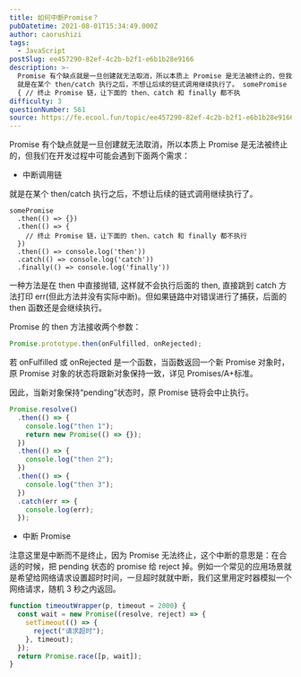 ```yaml
---
title: 如何中断Promise？
pubDatetime: 2021-08-01T15:34:49.000Z
author: caorushizi
tags:
  - JavaScript
postSlug: ee457290-82ef-4c2b-b2f1-e6b1b28e9166
description: >-
  Promise 有个缺点就是一旦创建就无法取消，所以本质上 Promise 是无法被终止的，但我们在开发过程中可能会遇到下面两个需求： 中断调用链
  就是在某个 then/catch 执行之后，不想让后续的链式调用继续执行了。 somePromise .then(() => {}) .then(() =>
  { // 终止 Promise 链，让下面的 then、catch 和 finally 都不执
difficulty: 3
questionNumber: 561
source: https://fe.ecool.fun/topic/ee457290-82ef-4c2b-b2f1-e6b1b28e9166
---
```


Promise 有个缺点就是一旦创建就无法取消，所以本质上 Promise 是无法被终止的，但我们在开发过程中可能会遇到下面两个需求：

- 中断调用链

就是在某个 then/catch 执行之后，不想让后续的链式调用继续执行了。

```
somePromise
  .then(() => {})
  .then(() => {
    // 终止 Promise 链，让下面的 then、catch 和 finally 都不执行
  })
  .then(() => console.log('then'))
  .catch(() => console.log('catch'))
  .finally(() => console.log('finally'))
```

一种方法是在 then 中直接抛错, 这样就不会执行后面的 then, 直接跳到 catch 方法打印 err(但此方法并没有实际中断)。但如果链路中对错误进行了捕获，后面的 then 函数还是会继续执行。

Promise 的 then 方法接收两个参数：

```javascript
Promise.prototype.then(onFulfilled, onRejected);
```

若 onFulfilled 或 onRejected 是一个函数，当函数返回一个新 Promise 对象时，原 Promise 对象的状态将跟新对象保持一致，详见 Promises/A+标准。

因此，当新对象保持“pending”状态时，原 Promise 链将会中止执行。

```javascript
Promise.resolve()
  .then(() => {
    console.log("then 1");
    return new Promise(() => {});
  })
  .then(() => {
    console.log("then 2");
  })
  .then(() => {
    console.log("then 3");
  })
  .catch(err => {
    console.log(err);
  });
```

- 中断 Promise

注意这里是中断而不是终止，因为 Promise 无法终止，这个中断的意思是：在合适的时候，把 pending 状态的 promise 给 reject 掉。例如一个常见的应用场景就是希望给网络请求设置超时时间，一旦超时就就中断，我们这里用定时器模拟一个网络请求，随机 3 秒之内返回。

```javascript
function timeoutWrapper(p, timeout = 2000) {
  const wait = new Promise((resolve, reject) => {
    setTimeout(() => {
      reject("请求超时");
    }, timeout);
  });
  return Promise.race([p, wait]);
}
```
